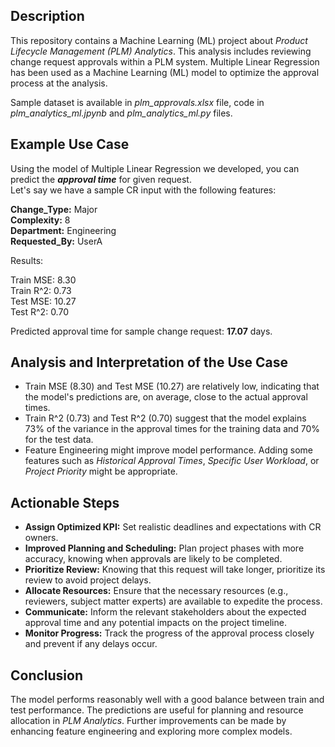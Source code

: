 ## Description

This repository contains a Machine Learning (ML) project about *Product Lifecycle Management (PLM) Analytics*. This analysis includes reviewing change request approvals within a PLM system. Multiple Linear Regression has been used as a Machine Learning (ML) model to optimize the approval process at the analysis.

Sample dataset is available in *plm_approvals.xlsx* file, code in *plm_analytics_ml.jpynb* and *plm_analytics_ml.py* files.

## Example Use Case
Using the model of Multiple Linear Regression we developed, you can predict the ***approval time*** for given request.   
Let's say we have a sample CR input with the following features:

**Change_Type:** Major  
**Complexity:** 8  
**Department:** Engineering  
**Requested_By:** UserA  

Results:  

   Train MSE: 8.30  
   Train R^2: 0.73  
   Test MSE: 10.27  
   Test R^2: 0.70  
   
   Predicted approval time for sample change request: **17.07** days.

    
## Analysis and Interpretation of the Use Case

+ Train MSE (8.30) and Test MSE (10.27) are relatively low, indicating that the model's predictions are, on average, close to the actual approval times.
+ Train R^2 (0.73) and Test R^2 (0.70) suggest that the model explains 73% of the variance in the approval times for the training data and 70% for the test data.
+ Feature Engineering might improve model performance. Adding some features such as *Historical Approval Times*, *Specific User Workload*, or *Project Priority* might be appropriate.

## Actionable Steps

+ **Assign Optimized KPI:** Set realistic deadlines and expectations with CR owners.  
+ **Improved Planning and Scheduling:** Plan project phases with more accuracy, knowing when approvals are likely to be completed.  
+ **Prioritize Review:** Knowing that this request will take longer, prioritize its review to avoid project delays.  
+ **Allocate Resources:** Ensure that the necessary resources (e.g., reviewers, subject matter experts) are available to expedite the process.  
+ **Communicate:** Inform the relevant stakeholders about the expected approval time and any potential impacts on the project timeline.  
+ **Monitor Progress:** Track the progress of the approval process closely and prevent if any delays occur.  

## Conclusion
The model performs reasonably well with a good balance between train and test performance. The predictions are useful for planning and resource allocation in *PLM Analytics*. Further improvements can be made by enhancing feature engineering and exploring more complex models.
